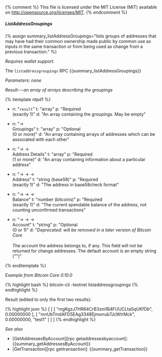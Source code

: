 {% comment %}
This file is licensed under the MIT License (MIT) available on
http://opensource.org/licenses/MIT.
{% endcomment %}

##### ListAddressGroupings

{% assign summary_listAddressGroupings="lists groups of addresses that may have had their common ownership made public by common use as inputs in the same transaction or from being used as change from a previous transaction." %}

*Requires wallet support.*

The `listaddressgroupings` RPC {{summary_listAddressGroupings}}

*Parameters: none*

*Result---an array of arrays describing the groupings*

{% itemplate ntpd1 %}
- n: "`result`"
  t: "array"
  p: "Required<br>(exactly 1)"
  d: "An array containing the groupings.  May be empty"

- n: "→<br>Groupings"
  t: "array"
  p: "Optional<br>(0 or more)"
  d: "An array containing arrays of addresses which can be associated with each other"

- n: "→ →<br>Address Details"
  t: "array"
  p: "Required<br>(1 or more)"
  d: "An array containing information about a particular address"

- n: "→ → →<br>Address"
  t: "string (base58)"
  p: "Required<br>(exactly 1)"
  d: "The address in base58check format"

- n: "→ → →<br>Balance"
  t: "number (bitcoins)"
  p: "Required<br>(exactly 1)"
  d: "The current spendable balance of the address, not counting unconfirmed transactions"

- n: "→ → →<br>Account"
  t: "string"
  p: "Optional<br>(0 or 1)"
  d: "*Deprecated: will be removed in a later version of Bitcoin Core*<br><br>The account the address belongs to, if any.  This field will not be returned for change addresses.  The default account is an empty string (\"\")"

{% enditemplate %}

*Example from Bitcoin Core 0.10.0*

{% highlight bash %}
bitcoin-cli -testnet listaddressgroupings
{% endhighlight %}

Result (edited to only the first two results):

{% highlight json %}
[
    [
        [
            "mgKgzJ7HR64CrB3zm1B4FUUCLtaSqUKfDb",
            0.00000000
        ],
        [
            "mnUbTmdAFD5EAg3348Ejmonub7JcWtrMck",
            0.00000000,
            "test1"
        ]
    ]
]
{% endhighlight %}

*See also*

* [GetAddressesByAccount][rpc getaddressesbyaccount]: {{summary_getAddressesByAccount}}
* [GetTransaction][rpc gettransaction]: {{summary_getTransaction}}

